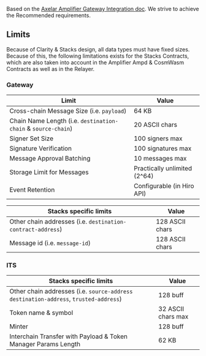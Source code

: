 Based on
the [Axelar Amplifier Gateway Integration doc](https://github.com/axelarnetwork/axelar-gmp-sdk-solidity/blob/main/contracts/gateway/INTEGRATION.md#limits).
We strive to achieve the Recommended requirements.

## Limits

Because of Clarity & Stacks design, all data types must have fixed sizes. Because of this, the following limitations
exists for the Stacks Contracts,
which are also taken into account in the Amplifier Ampd & CosmWasm Contracts as well as in the Relayer.

### Gateway

| Limit                                                         | Value                        |
|---------------------------------------------------------------|------------------------------|
| Cross-chain Message Size (i.e. `payload`)                     | 64 KB                        |
| Chain Name Length (i.e. `destination-chain` & `source-chain`) | 20 ASCII chars               |
| Signer Set Size                                               | 100 signers max              |
| Signature Verification                                        | 100 signatures max           |
| Message Approval Batching                                     | 10 messages max              |
| Storage Limit for Messages                                    | Practically unlimited (2^64) |
| Event Retention                                               | Configurable (in Hiro API)   |

| Stacks specific limits                                      | Value           |
|-------------------------------------------------------------|-----------------|
| Other chain addresses (i.e. `destination-contract-address`) | 128 ASCII chars |              
| Message id (i.e. `message-id`)                              | 128 ASCII chars |

### ITS

| Stacks specific limits                                                                 | Value              |
|----------------------------------------------------------------------------------------|--------------------|
| Other chain addresses (i.e. `source-address` `destination-address`, `trusted-address`) | 128 buff           |
| Token name & symbol                                                                    | 32 ASCII chars max |
| Minter                                                                                 | 128 buff           |
| Interchain Transfer with Payload & Token Manager Params Length                         | 62 KB              |
